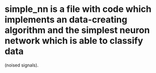 # simple_nn is a file with code which implements an data-creating algorithm and the simplest neuron network which is able to classify data
(noised signals).
